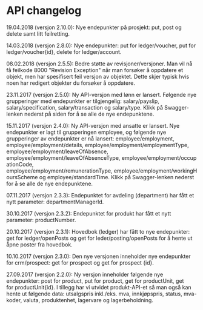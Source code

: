 # API changelog
19.04.2018 (versjon 2.10.0): Nye endepunkter på prosjekt: put, post og delete samt litt feilretting.

14.03.2018 (versjon 2.8.0): Nye endepunkter: put for ledger/voucher, put for ledger/voucher{id}, delete for ledger/account.

08.02.2018 (versjon 2.5.5): Bedre støtte av revisjoner/versjoner. Man vil nå få feilkode 8000 "Revision Exception" når man forsøker å oppdatere et objekt, men har spesifisert feil versjon av objektet. Dette skjer typisk hvis noen har redigert objekter du forsøker å oppdatere.

23.11.2017 (versjon 2.5.0): Ny API-versjon med lønn er lansert. Følgende nye grupperinger med endepunkter er tilgjengelig: salary/payslip, salary/specification, salary/transaction og salary/type. Klikk på Swagger-lenken nederst på siden for å se alle de nye endepunktene.

15.11.2017 (versjon 2.4.0): Ny API-versjon med ansatte er lansert. Nye endepunkter er lagt til grupperingen employee, og følgende nye grupperinger av endepunkter er nå lansert: employee/employment, employee/employment/details, employee/employment/employmentType, employee/employment/leaveOfAbsence,
employee/employment/leaveOfAbsenceType, employee/employment/occupationCode,
employee/employment/remunerationType, employee/employment/workingHoursScheme og employee/standardTime. Klikk på Swagger-lenken nederst for å se alle de nye endepunktene.

07.11.2017 (versjon 2.3.3): Endepunktet for avdeling (department) har fått et nytt parameter: departmentManagerId.

30.10.2017 (versjon 2.3.2): Endepunktet for produkt har fått et nytt parameter: productNumber.

20.10.2017 (versjon 2.3.1): Hovedbok (ledger) har fått to nye endepunkter: get for ledger/openPosts og get for leder/posting/openPosts for å hente ut åpne poster fra hovedbok.

10.10.2017 (versjon 2.3.0): Den nye versjonen inneholder nye endepunkter for crm/prospect: get for prospect og get for prospect {id}.

27.09.2017 (versjon 2.2.0): Ny versjon inneholder følgende nye endepunkter: post for product, put for product, get for productUnit, get for productUnit{id}. I tillegg har vi utvidet produkt-API-et så man også kan hente ut følgende data: utsalgspris inkl./eks. mva, innkjøpspris, status, mva-koder, valuta, produktenhet, lagervare og lagerbeholdning.
